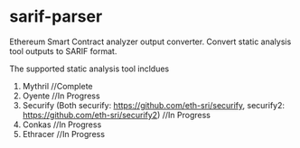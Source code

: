 # sarif-parser

Ethereum Smart Contract analyzer output converter.
Convert static analysis tool outputs to SARIF format.

The supported static analysis tool incldues
1. Mythril //Complete
2. Oyente //In Progress
3. Securify (Both securify: https://github.com/eth-sri/securify, securify2: https://github.com/eth-sri/securify2) 
   //In Progress
4. Conkas //In Progress
5. Ethracer //In Progress


